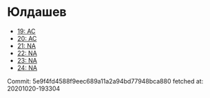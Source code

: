 # Юлдашев
- [19: AC](19.md)
- [20: AC](20.md)
- [21: NA](21.md)
- [22: NA](22.md)
- [23: NA](23.md)
- [24: NA](24.md)

Commit: 5e9f4fd4588f9eec689a11a2a94bd77948bca880
 fetched at: 20201020-193304
